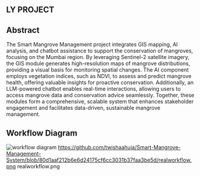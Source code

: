 ## LY PROJECT

## Abstract
The Smart Mangrove Management project integrates GIS mapping, AI analysis, and chatbot assistance to support the conservation of mangroves, focusing on the Mumbai region. By leveraging Sentinel-2 satellite imagery, the GIS module generates high-resolution maps of mangrove distributions, providing a visual basis for monitoring spatial changes. The AI component employs vegetation indices, such as NDVI, to assess and predict mangrove health, offering valuable insights for proactive conservation. Additionally, an LLM-powered chatbot enables real-time interactions, allowing users to access mangrove data and conservation advice seamlessly. Together, these modules form a comprehensive, scalable system that enhances stakeholder engagement and facilitates data-driven, sustainable mangrove management.

## Workflow Diagram
![workflow diagram](https://github.com/[twishaahuja]/[Smart-Mangrove-Management-System]/blob/[main]/realworkflow.png?raw=true)
https://github.com/twishaahuja/Smart-Mangrove-Management-System/blob/80d1aaf212b6e6d24175cf6cc3031b37faa3be5d/realworkflow.png
realworkflow.png
